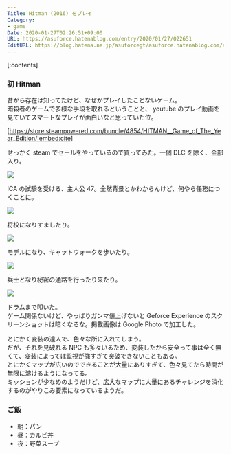 ```yaml
---
Title: Hitman (2016) をプレイ
Category:
- game
Date: 2020-01-27T02:26:51+09:00
URL: https://asuforce.hatenablog.com/entry/2020/01/27/022651
EditURL: https://blog.hatena.ne.jp/asuforcegt/asuforce.hatenablog.com/atom/entry/26006613503066631
---
```


[:contents]

###  初 Hitman

昔から存在は知ってたけど、なぜかプレイしたことないゲーム。  
暗殺者のゲームで多様な手段を取れるということと、 youtube のプレイ動画を見ていてスマートなプレイが面白いなと思っていた位。

[https://store.steampowered.com/bundle/4854/HITMAN__Game_of_The_Year_Edition/:embed:cite]

せっかく steam でセールをやっているので買ってみた。一個 DLC を除く、全部入り。

<span itemtype="http://schema.org/Photograph" itemscope="itemscope"><img class="magnifiable" src="https://lh3.googleusercontent.com/-lzUS8o5JDlw/Xi3J-t5IRTI/AAAAAAABGJU/mVZYXBey4LQx_gym2HiCJp5GTPwajw8mQCE0YBhgL/s1200/Hitman%2BScreenshot%2B2020.01.26%2B-%2B16.41.17.97.png" itemprop="image"></span>

ICA の試験を受ける、主人公 47。全然背景とかわからんけど、何やら任務につくことに。

<span itemtype="http://schema.org/Photograph" itemscope="itemscope"><img class="magnifiable" src="https://lh3.googleusercontent.com/-I0Io76lKFfo/Xi3J_PspDpI/AAAAAAABGJU/74g7SZrZZRoECUH0yLaIauQRpQj304--wCE0YBhgL/s1200/Hitman%2BScreenshot%2B2020.01.26%2B-%2B19.59.32.48.png" itemprop="image"></span>

将校になりすましたり。

<span itemtype="http://schema.org/Photograph" itemscope="itemscope"><img class="magnifiable" src="https://lh3.googleusercontent.com/-ZbWqvRZLJg8/Xi3J_FKBKXI/AAAAAAABGJU/sbvdLuTINJwMGgFJYEHiSBkZCpgWNA1EQCE0YBhgL/s1200/Hitman%2BScreenshot%2B2020.01.26%2B-%2B20.36.25.29.png" itemprop="image"></span>

モデルになり、キャットウォークを歩いたり。

<span itemtype="http://schema.org/Photograph" itemscope="itemscope"><img class="magnifiable" src="https://lh3.googleusercontent.com/-3d2o-9vtkqU/Xi3J_Fa2PUI/AAAAAAABGJU/44ReBRDfZ34roipyG9TS87JcnNUI8N9SQCE0YBhgL/s1200/Hitman%2BScreenshot%2B2020.01.26%2B-%2B22.42.47.71.png" itemprop="image"></span>

兵士となり秘密の通路を行ったり来たり。

<span itemtype="http://schema.org/Photograph" itemscope="itemscope"><img class="magnifiable" src="https://lh3.googleusercontent.com/-X0Wew53TGPs/Xi3J_AddxbI/AAAAAAABGJU/LJLh1od0rEwuqILBZq0Mm2wrPR99m8SUwCE0YBhgL/s1200/Hitman%2BScreenshot%2B2020.01.27%2B-%2B00.19.06.30.png" itemprop="image"></span>

ドラムまで叩いた。  
ゲーム関係ないけど、やっぱりガンマ値上げないと Geforce Experience のスクリーンショットは暗くなるな。掲載画像は Google Photo で加工した。

とにかく変装の達人で、色々な所に入れてしまう。  
だが、それを見破れる NPC も多々いるため、変装したから安全って事は全く無くて、変装によっては監視が強すぎて突破できないこともある。  
とにかくマップが広いのでできることが大量にありすぎて、色々見てたら時間が無限に溶けるようになってる。  
ミッションが少なめのようだけど、広大なマップに大量にあるチャレンジを消化するのがやりこみ要素になっているようだ。

### ご飯

- 朝：パン
- 昼：カルビ丼
- 夜：野菜スープ
